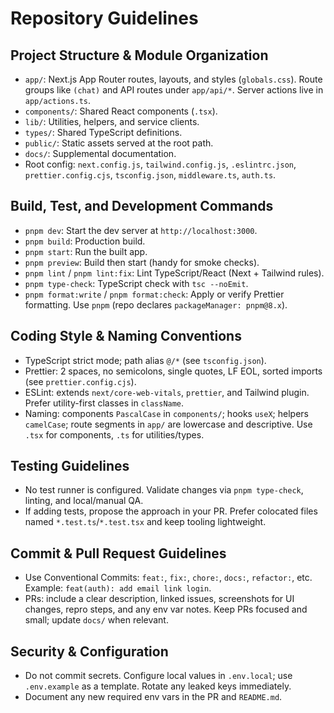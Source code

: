 # Repository Guidelines

## Project Structure & Module Organization
- `app/`: Next.js App Router routes, layouts, and styles (`globals.css`). Route groups like `(chat)` and API routes under `app/api/*`. Server actions live in `app/actions.ts`.
- `components/`: Shared React components (`.tsx`).
- `lib/`: Utilities, helpers, and service clients.
- `types/`: Shared TypeScript definitions.
- `public/`: Static assets served at the root path.
- `docs/`: Supplemental documentation.
- Root config: `next.config.js`, `tailwind.config.js`, `.eslintrc.json`, `prettier.config.cjs`, `tsconfig.json`, `middleware.ts`, `auth.ts`.

## Build, Test, and Development Commands
- `pnpm dev`: Start the dev server at `http://localhost:3000`.
- `pnpm build`: Production build.
- `pnpm start`: Run the built app.
- `pnpm preview`: Build then start (handy for smoke checks).
- `pnpm lint` / `pnpm lint:fix`: Lint TypeScript/React (Next + Tailwind rules).
- `pnpm type-check`: TypeScript check with `tsc --noEmit`.
- `pnpm format:write` / `pnpm format:check`: Apply or verify Prettier formatting.
Use `pnpm` (repo declares `packageManager: pnpm@8.x`).

## Coding Style & Naming Conventions
- TypeScript strict mode; path alias `@/*` (see `tsconfig.json`).
- Prettier: 2 spaces, no semicolons, single quotes, LF EOL, sorted imports (see `prettier.config.cjs`).
- ESLint: extends `next/core-web-vitals`, `prettier`, and Tailwind plugin. Prefer utility-first classes in `className`.
- Naming: components `PascalCase` in `components/`; hooks `useX`; helpers `camelCase`; route segments in `app/` are lowercase and descriptive. Use `.tsx` for components, `.ts` for utilities/types.

## Testing Guidelines
- No test runner is configured. Validate changes via `pnpm type-check`, linting, and local/manual QA.
- If adding tests, propose the approach in your PR. Prefer colocated files named `*.test.ts`/`*.test.tsx` and keep tooling lightweight.

## Commit & Pull Request Guidelines
- Use Conventional Commits: `feat:`, `fix:`, `chore:`, `docs:`, `refactor:`, etc. Example: `feat(auth): add email link login`.
- PRs: include a clear description, linked issues, screenshots for UI changes, repro steps, and any env var notes. Keep PRs focused and small; update `docs/` when relevant.

## Security & Configuration
- Do not commit secrets. Configure local values in `.env.local`; use `.env.example` as a template. Rotate any leaked keys immediately.
- Document any new required env vars in the PR and `README.md`.

